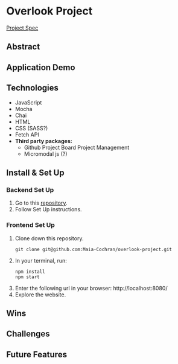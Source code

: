 # Overlook Project
[Project Spec](https://frontend.turing.edu/projects/overlook.html)

## Abstract
## Application Demo
## Technologies
- JavaScript
- Mocha
- Chai
- HTML
- CSS (SASS?)
- Fetch API
- **Third party packages:**
    - Github Project Board Project Management
    - Micromodal js (?)
## Install & Set Up
### Backend Set Up
1. Go to this [repository](https://github.com/turingschool-examples/overlook-api).
2. Follow Set Up instructions.
### Frontend Set Up
1. Clone down this repository.
    ```
    git clone git@github.com:Maia-Cochran/overlook-project.git 
    ```
2. In your terminal, run:
    ```
    npm install
    npm start
    ```
3. Enter the following url in your browser: http://localhost:8080/
4. Explore the website.
## Wins
## Challenges
## Future Features
